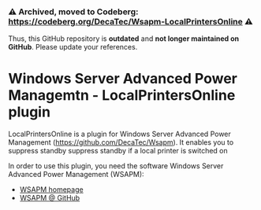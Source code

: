 ### ⚠️ Archived, moved to Codeberg: https://codeberg.org/DecaTec/Wsapm-LocalPrintersOnline ⚠️

Thus, this GitHub repository is **outdated** and **not longer maintained on GitHub**. Please update your references.

# Windows Server Advanced Power Managemtn - LocalPrintersOnline plugin
LocalPrintersOnline is a plugin for Windows Server Advanced Power Management (https://github.com/DecaTec/Wsapm). It enables you to suppress standby suppress standby if a local printer is switched on

In order to use this plugin, you need the software Windows Server Advanced Power Management (WSAPM):
- [WSAPM homepage](https://decatec.de/software/windows-server-advanced-power-management_en/)
- [WSAPM @ GitHub](https://github.com/DecaTec/Wsapm)
